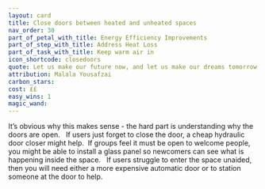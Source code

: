 ```yaml
---
layout: card
title: Close doors between heated and unheated spaces
nav_order: 30
part_of_petal_with_title: Energy Efficiency Improvements
part_of_step_with_title: Address Heat Loss
part_of_task_with_title: Keep warm air in
icon_shortcode: closedoors
quote: Let us make our future now, and let us make our dreams tomorrow's reality.
attribution: Malala Yousafzai
carbon_stars: 
cost: ££
easy_wins: 1
magic_wand: 
---
```


<p>It’s obvious why this makes sense - the hard part is understanding why the doors are open.   If users just forget to close the door, a cheap hydraulic door closer might help.  If groups feel it must be open to welcome people, you might be able to install a glass panel so newcomers can see what is happening inside the space.   If users struggle to enter the space unaided, then you will need either a more expensive automatic door or to station someone at the door to help. </p> 
